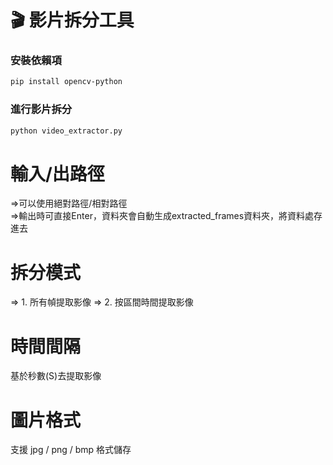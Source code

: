 # 🎬 影片拆分工具
### 安裝依賴項
```bash
pip install opencv-python
```
### 進行影片拆分
```bash
python video_extractor.py
```
# 輸入/出路徑  
=>可以使用絕對路徑/相對路徑  
=>輸出時可直接Enter，資料夾會自動生成extracted_frames資料夾，將資料處存進去
# 拆分模式
=> 1. 所有幀提取影像
=> 2. 按區間時間提取影像
# 時間間隔
基於秒數(S)去提取影像
# 圖片格式
支援 jpg / png / bmp 格式儲存
